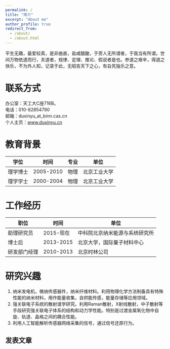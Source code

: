 ```yaml
---
permalink: /
title: "简介"
excerpt: "About me"
author_profile: true
redirect_from: 
  - /about/
  - /about.html
---
```


平生无趣，最爱较真，是非曲直，盐咸醋酸，于旁人无所谓者，于我当有所谓。世间万物依道而行，夫道者，规律、定理、推论、假说者是也。参道之艰辛，得道之快乐，不为外人知，记录于此，无昭告天下之心，有旮旯独乐之意。 

联系方式
======
办公室：天工大C座716B。  
电话：010-82854790  
邮箱：duxinyu_at_binn.cas.cn  
个人主页：www.duxinyu.cn

教育背景
======
 
| 学位  | 时间       | 专业  | 单位  |
| ---- |----------- | -----| ---- |
| 理学博士  | 2005-2010 | 物理 | 北京工业大学|
| 理学学士  | 2000-2004 | 物理 | 北京工业大学|


工作经历
=======

| 职位  | 时间       |  单位  |
| ---- |----------- | ----- |
| 助理研究员  | 2015-现在 | 中科院北京纳米能源与系统研究所|
|博士后  | 2013-2015 | 北京大学，国际量子材料中心|
|研发部门经理  | 2010-2013 | 北京时林公司|


研究兴趣
=======

1. 纳米发电机，微纳传感器件，纳米纤维材料。利用物理化学方法制备具有特殊性能的纳米材料，用作能量收集，自供能传感，能量存储等应用领域。
2. 强关联电子系统的散射谱学研究。利用Raman散射，X射线散射，中子散射等手段研究强关联电子体系的结构和动力学性能。特别是过渡金属氧化物中自旋、轨道、晶格之间的耦合性能。
3. 利用人工智能解析传感器网络采集的信号，通过信号还原行为。

发表文章
------


